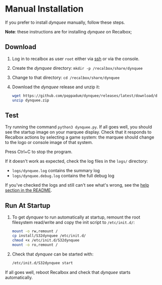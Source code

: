 # Manual Installation
If you prefer to install *dynquee* manually, follow these steps. 

**Note**: these instructions are for installing *dynquee* on Recalbox; 

## Download
1. Log in to recalbox as user `root` either via [ssh][recalbox-ssh] or via the console.

1. Create the *dynquee* directory: `mkdir -p /recalbox/share/dynquee`

1. Change to that directory: `cd /recalbox/share/dynquee`

1. Download the *dynquee* release and unzip it:  
     ```sh
     wget https://github.com/poppadum/dynquee/releases/latest/download/dynquee.zip
     unzip dynquee.zip
     ```

## Test
Try running the command `python3 dynquee.py`. If all goes well, you should see the startup image on your marquee display. Check that it responds to Recalbox actions by selecting a game system: the marquee should change to the logo or console image of that system.

Press Ctrl+C to stop the program.

If it doesn't work as expected, check the log files in the `logs/` directory:  
- `logs/dynquee.log` contains the summary log
- `logs/dynquee.debug.log` contains the full debug log

If you've checked the logs and still can't see what's wrong, see the [help section in the README](../README.md#help).


## Run At Startup
1. To get *dynquee* to run automatically at startup, remount the root filesystem read/write and copy the init script to `/etc/init.d/`:

    ```sh
    mount -o rw,remount /
    cp install/S32dynquee /etc/init.d/
    chmod +x /etc/init.d/S32dynquee
    mount -o ro,remount /
    ```
    
1. Check that *dynquee* can be started with:  

    ```sh
    /etc/init.d/S32dynquee start
    ```

If all goes well, reboot Recalbox and check that *dynquee* starts automatically.


<!-- LINKS & IMAGES -->
<!-- https://www.markdownguide.org/basic-syntax/#reference-style-links -->
[recalbox-ssh]: https://wiki.recalbox.com/en/tutorials/system/access/root-access-terminal-cli
